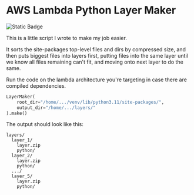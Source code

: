# AWS Lambda Python Layer Maker

![Static Badge](https://img.shields.io/badge/python-3.11-blue?logo=python)

This is a little script I wrote to make my job easier.

It sorts the site-packages top-level files and dirs by compressed size, and then puts biggest files into layers first, putting files into the same layer until we know all files remaining can't fit, and moving onto next layer to do the same.

Run the code on the lambda architecture you're targeting in case there are compiled dependencies.


```python
LayerMaker(
    root_dir="/home/.../venv/lib/python3.11/site-packages/",
    output_dir="/home/.../layers/"
).make()
```

The output should look like this:

```
layers/
  layer_1/
    layer.zip
    python/
  layer_2/
    layer.zip
    python/
  .../
  layer_5/
    layer.zip
    python/
```
